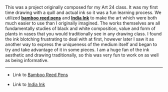 This was a project originally composed for my Art 24 class. It was my first time drawing with a quill and actual ink so it was a fun learning process. We utilized **[bamboo reed pens](https://www.amazon.com/Jack-Richeson-Strong-Bamboo-medium/dp/B0042ST57A)** and **[India Ink](https://www.amazon.com/Speedball-2-Ounce-India-Super-Black/dp/B0007ZJ8TM)** to make the art which were both much easier to use than I originally imagined. The works themselves are all fundamentally studies of black and white composition, value and form of plants in vases that you would traditionally see in any drawing class. I found the ink blotching frustrating to deal with at first, however later I saw it as another way to express the uniqueness of the medium itself and began to try and take advantage of it in some pieces. I am a huge fan of the ink aesthetic and drawing traditionally, so this was very fun to work on as well as being informative.

---

- Link to [Bamboo Reed Pens](https://www.amazon.com/Jack-Richeson-Strong-Bamboo-medium/dp/B0042ST57A)

- Link to [India Ink](https://www.amazon.com/Speedball-2-Ounce-India-Super-Black/dp/B0007ZJ8TM)
